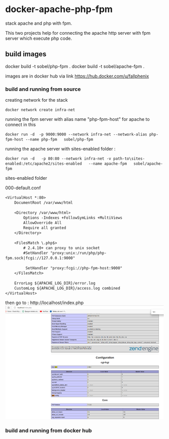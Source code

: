 # docker-apache-php-fpm
stack apache and php with fpm.

This two projects help for connecting the apache http server with fpm server which execute php code.

## build images
docker build -t sobel/php-fpm .
docker build -t sobel/apache-fpm .

images are in docker hub via link  https://hub.docker.com/u/fallphenix


### build and running from source

creating network for the stack
```
docker network create infra-net
```
running the fpm server with alias name "php-fpm-host" for apache to connect in this
```
docker run -d  -p 9000:9000 --network infra-net --network-alias php-fpm-host --name php-fpm   sobel/php-fpm
```
running the apache server with sites-enabled folder : 

```
docker run -d   -p 80:80 --network infra-net -v path-to\sites-enabled:/etc/apache2/sites-enabled   --name apache-fpm   sobel/apache-fpm
```

sites-enabled folder 

000-default.conf
```
<VirtualHost *:80>
    DocumentRoot /var/www/html
 
    <Directory /var/www/html>
        Options -Indexes +FollowSymLinks +MultiViews
        AllowOverride All
        Require all granted
    </Directory>
 
    <FilesMatch \.php$>
        # 2.4.10+ can proxy to unix socket
        #SetHandler "proxy:unix:/run/php/php-fpm.sock|fcgi://127.0.0.1:9000"

         SetHandler "proxy:fcgi://php-fpm-host:9000"
    </FilesMatch>
 
    ErrorLog ${APACHE_LOG_DIR}/error.log
    CustomLog ${APACHE_LOG_DIR}/access.log combined
</VirtualHost>
```

then go to : http://localhost/index.php
![Alt text](info.png?raw=true "phpinfo()")


### build and running from docker hub